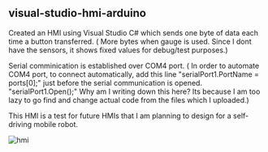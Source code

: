 ## visual-studio-hmi-arduino

Created an HMI using Visual Studio C# which sends one byte of data each time a button transferred. ( More bytes when gauge is used. Since I dont have the sensors, it shows fixed values for debug/test purposes.) 

Serial comminication is established over COM4 port. 
( In order to automate COM4 port, to connect automatically, add this line "serialPort1.PortName = ports[0];" just before the serial communication is opened. "serialPort1.Open();" Why am I writing down this here? Its because I am too lazy to go find and change actual code from the files which I uploaded.)

This HMI is a test for future HMIs that I am planning to design for a self-driving mobile robot.


![hmi](https://user-images.githubusercontent.com/49839246/166993681-780771ac-da2b-4eb7-bd57-c5f49f6d1454.PNG)
